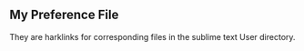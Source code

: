 ## My Preference File
They are harklinks for corresponding files in the sublime text User directory.
